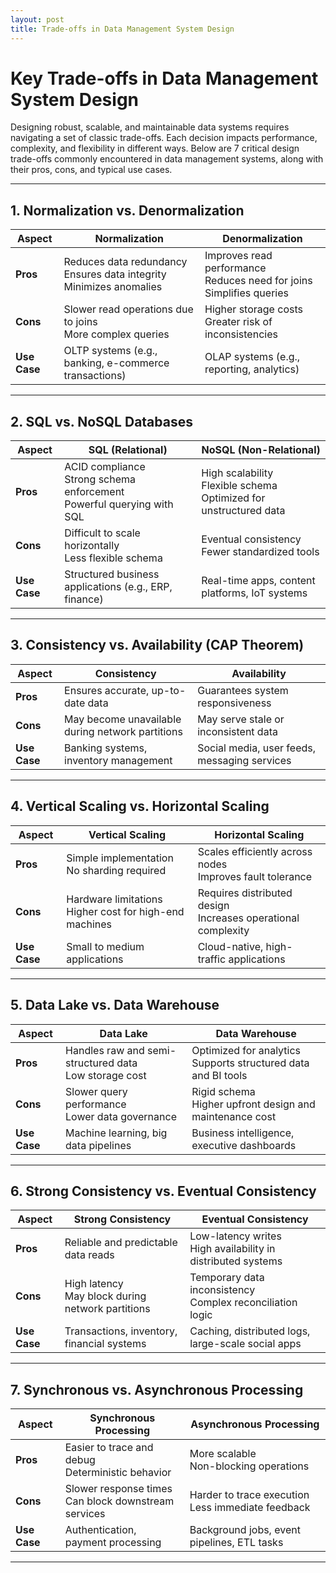 ```yaml
---
layout: post
title: Trade-offs in Data Management System Design
---
```


# Key Trade-offs in Data Management System Design

Designing robust, scalable, and maintainable data systems requires navigating a set of classic trade-offs. Each decision impacts performance, complexity, and flexibility in different ways. Below are 7 critical design trade-offs commonly encountered in data management systems, along with their pros, cons, and typical use cases.

---

## 1. Normalization vs. Denormalization

| Aspect      | Normalization                                                                 | Denormalization                                                        |
|-------------|--------------------------------------------------------------------------------|------------------------------------------------------------------------|
| **Pros**    | Reduces data redundancy<br>Ensures data integrity<br>Minimizes anomalies       | Improves read performance<br>Reduces need for joins<br>Simplifies queries |
| **Cons**    | Slower read operations due to joins<br>More complex queries                    | Higher storage costs<br>Greater risk of inconsistencies                |
| **Use Case**| OLTP systems (e.g., banking, e-commerce transactions)                          | OLAP systems (e.g., reporting, analytics)                              |

---

## 2. SQL vs. NoSQL Databases

| Aspect      | SQL (Relational)                                                              | NoSQL (Non-Relational)                                                 |
|-------------|--------------------------------------------------------------------------------|------------------------------------------------------------------------|
| **Pros**    | ACID compliance<br>Strong schema enforcement<br>Powerful querying with SQL     | High scalability<br>Flexible schema<br>Optimized for unstructured data |
| **Cons**    | Difficult to scale horizontally<br>Less flexible schema                        | Eventual consistency<br>Fewer standardized tools                       |
| **Use Case**| Structured business applications (e.g., ERP, finance)                          | Real-time apps, content platforms, IoT systems                         |

---

## 3. Consistency vs. Availability (CAP Theorem)

| Aspect      | Consistency                                                                   | Availability                                                          |
|-------------|--------------------------------------------------------------------------------|------------------------------------------------------------------------|
| **Pros**    | Ensures accurate, up-to-date data                                              | Guarantees system responsiveness                                       |
| **Cons**    | May become unavailable during network partitions                               | May serve stale or inconsistent data                                  |
| **Use Case**| Banking systems, inventory management                                          | Social media, user feeds, messaging services                          |

---

## 4. Vertical Scaling vs. Horizontal Scaling

| Aspect      | Vertical Scaling                                                               | Horizontal Scaling                                                     |
|-------------|--------------------------------------------------------------------------------|------------------------------------------------------------------------|
| **Pros**    | Simple implementation<br>No sharding required                                  | Scales efficiently across nodes<br>Improves fault tolerance           |
| **Cons**    | Hardware limitations<br>Higher cost for high-end machines                      | Requires distributed design<br>Increases operational complexity        |
| **Use Case**| Small to medium applications                                                   | Cloud-native, high-traffic applications                               |

---

## 5. Data Lake vs. Data Warehouse

| Aspect      | Data Lake                                                                      | Data Warehouse                                                         |
|-------------|--------------------------------------------------------------------------------|------------------------------------------------------------------------|
| **Pros**    | Handles raw and semi-structured data<br>Low storage cost                        | Optimized for analytics<br>Supports structured data and BI tools      |
| **Cons**    | Slower query performance<br>Lower data governance                               | Rigid schema<br>Higher upfront design and maintenance cost             |
| **Use Case**| Machine learning, big data pipelines                                            | Business intelligence, executive dashboards                           |

---

## 6. Strong Consistency vs. Eventual Consistency

| Aspect      | Strong Consistency                                                             | Eventual Consistency                                                   |
|-------------|--------------------------------------------------------------------------------|------------------------------------------------------------------------|
| **Pros**    | Reliable and predictable data reads                                            | Low-latency writes<br>High availability in distributed systems         |
| **Cons**    | High latency<br>May block during network partitions                            | Temporary data inconsistency<br>Complex reconciliation logic           |
| **Use Case**| Transactions, inventory, financial systems                                     | Caching, distributed logs, large-scale social apps                    |

---

## 7. Synchronous vs. Asynchronous Processing

| Aspect      | Synchronous Processing                                                         | Asynchronous Processing                                                |
|-------------|--------------------------------------------------------------------------------|------------------------------------------------------------------------|
| **Pros**    | Easier to trace and debug<br>Deterministic behavior                            | More scalable<br>Non-blocking operations                               |
| **Cons**    | Slower response times<br>Can block downstream services                         | Harder to trace execution<br>Less immediate feedback                   |
| **Use Case**| Authentication, payment processing                                             | Background jobs, event pipelines, ETL tasks                           |

---
